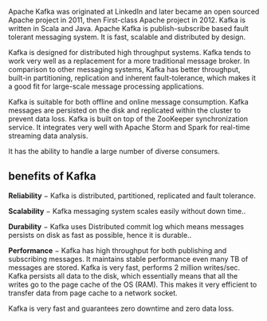 

Apache Kafka was originated at LinkedIn and later became an open sourced Apache project in 2011, then First-class Apache project in 2012. Kafka is written in Scala and Java. Apache Kafka is publish-subscribe based fault tolerant messaging system. It is fast, scalable and distributed by design.

Kafka is designed for distributed high throughput systems. Kafka tends to work very well as a replacement for a more traditional message broker. In comparison to other messaging systems, Kafka has better throughput, built-in partitioning, replication and inherent fault-tolerance, which makes it a good fit for large-scale message processing applications.

Kafka is suitable for both offline and online message consumption. Kafka messages are persisted on the disk and replicated within the cluster to prevent data loss. Kafka is built on top of the ZooKeeper synchronization service. It integrates very well with Apache Storm and Spark for real-time streaming data analysis.

 It has the ability to handle a large number of diverse consumers.

## benefits of Kafka

**Reliability** − Kafka is distributed, partitioned, replicated and fault tolerance.

**Scalability** − Kafka messaging system scales easily without down time..

**Durability** − Kafka uses Distributed commit log which means messages persists on disk as fast as possible, hence it is durable..

**Performance** − Kafka has high throughput for both publishing and subscribing messages. It maintains stable performance even many TB of messages are stored. Kafka is very fast, performs 2 million writes/sec.
Kafka persists all data to the disk, which essentially means that all the writes go to the page cache of the OS (RAM). This makes it very efficient to transfer data from page cache to a network socket.

Kafka is very fast and guarantees zero downtime and zero data loss.

